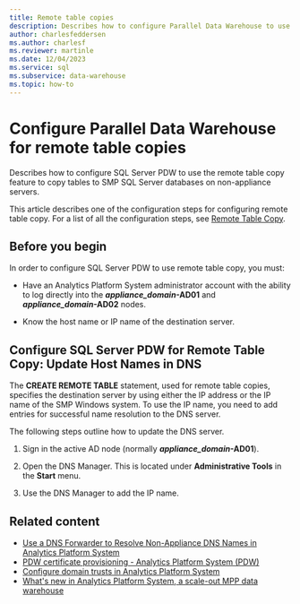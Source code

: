 ```yaml
---
title: Remote table copies
description: Describes how to configure Parallel Data Warehouse to use the remote table copy feature to copy tables to SMP SQL Server databases on non-appliance servers.
author: charlesfeddersen
ms.author: charlesf
ms.reviewer: martinle
ms.date: 12/04/2023
ms.service: sql
ms.subservice: data-warehouse
ms.topic: how-to
---
```


# Configure Parallel Data Warehouse for remote table copies
Describes how to configure SQL Server PDW to use the remote table copy feature to copy tables to SMP SQL Server databases on non-appliance servers.  
  
This article describes one of the configuration steps for configuring remote table copy. For a list of all the configuration steps, see [Remote Table Copy](remote-table-copy.md).  
  
## Before you begin
In order to configure SQL Server PDW to use remote table copy, you must:  
  
-   Have an Analytics Platform System administrator account with the ability to log directly into the ***appliance_domain*-AD01** and ***appliance_domain*-AD02** nodes.  
  
-   Know the host name or IP name of the destination server.  
  
## <a id="HowToPDW"></a> Configure SQL Server PDW for Remote Table Copy: Update Host Names in DNS

The **CREATE REMOTE TABLE** statement, used for remote table copies, specifies the destination server by using either the IP address or the IP name of the SMP Windows system. To use the IP name, you need to add entries for successful name resolution to the DNS server.  
  
The following steps outline how to update the DNS server.  
  
1. Sign in the active AD node (normally ***appliance_domain*-AD01**).  
  
1. Open the DNS Manager. This is located under **Administrative Tools** in the **Start** menu.  
  
1. Use the DNS Manager to add the IP name.  
  
## Related content

- [Use a DNS Forwarder to Resolve Non-Appliance DNS Names in Analytics Platform System](use-a-dns-forwarder-to-resolve-non-appliance-dns-names.md)
- [PDW certificate provisioning - Analytics Platform System (PDW)](pdw-certificate-provisioning.md)
- [Configure domain trusts in Analytics Platform System](configure-domain-trusts.md)
- [What's new in Analytics Platform System, a scale-out MPP data warehouse](whats-new-analytics-platform-system.md)
